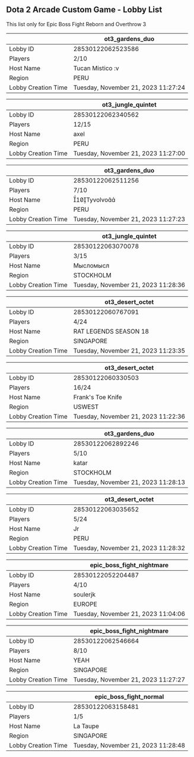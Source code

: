 ## Dota 2 Arcade Custom Game - Lobby List

This list only for Epic Boss Fight Reborn and Overthrow 3

|  | ot3_gardens_duo |
| ------ | ------ |
| Lobby ID | 28530122062523586 |
| Players | 2/10 |
| Host Name | Tucan Mistico :v |
| Region | PERU |
| Lobby Creation Time | Tuesday, November 21, 2023 11:27:24 |


|  | ot3_jungle_quintet |
| ------ | ------ |
| Lobby ID | 28530122062340562 |
| Players | 12/15 |
| Host Name | axel |
| Region | PERU |
| Lobby Creation Time | Tuesday, November 21, 2023 11:27:00 |


|  | ot3_gardens_duo |
| ------ | ------ |
| Lobby ID | 28530122062511256 |
| Players | 7/10 |
| Host Name | Tyvolvo |
| Region | PERU |
| Lobby Creation Time | Tuesday, November 21, 2023 11:27:23 |


|  | ot3_jungle_quintet |
| ------ | ------ |
| Lobby ID | 28530122063070078 |
| Players | 3/15 |
| Host Name | Мысломысл |
| Region | STOCKHOLM |
| Lobby Creation Time | Tuesday, November 21, 2023 11:28:36 |


|  | ot3_desert_octet |
| ------ | ------ |
| Lobby ID | 28530122060767091 |
| Players | 4/24 |
| Host Name | RAT LEGENDS SEASON 18 |
| Region | SINGAPORE |
| Lobby Creation Time | Tuesday, November 21, 2023 11:23:35 |


|  | ot3_desert_octet |
| ------ | ------ |
| Lobby ID | 28530122060330503 |
| Players | 16/24 |
| Host Name | Frank's Toe Knife |
| Region | USWEST |
| Lobby Creation Time | Tuesday, November 21, 2023 11:22:36 |


|  | ot3_gardens_duo |
| ------ | ------ |
| Lobby ID | 28530122062892246 |
| Players | 5/10 |
| Host Name | katar |
| Region | STOCKHOLM |
| Lobby Creation Time | Tuesday, November 21, 2023 11:28:13 |


|  | ot3_desert_octet |
| ------ | ------ |
| Lobby ID | 28530122063035652 |
| Players | 5/24 |
| Host Name | Jr |
| Region | PERU |
| Lobby Creation Time | Tuesday, November 21, 2023 11:28:32 |


|  | epic_boss_fight_nightmare |
| ------ | ------ |
| Lobby ID | 28530122052204487 |
| Players | 4/10 |
| Host Name | soulerjk |
| Region | EUROPE |
| Lobby Creation Time | Tuesday, November 21, 2023 11:04:06 |


|  | epic_boss_fight_nightmare |
| ------ | ------ |
| Lobby ID | 28530122062546664 |
| Players | 8/10 |
| Host Name | YEAH |
| Region | SINGAPORE |
| Lobby Creation Time | Tuesday, November 21, 2023 11:27:27 |


|  | epic_boss_fight_normal |
| ------ | ------ |
| Lobby ID | 28530122063158481 |
| Players | 1/5 |
| Host Name | La Taupe |
| Region | SINGAPORE |
| Lobby Creation Time | Tuesday, November 21, 2023 11:28:48 |


